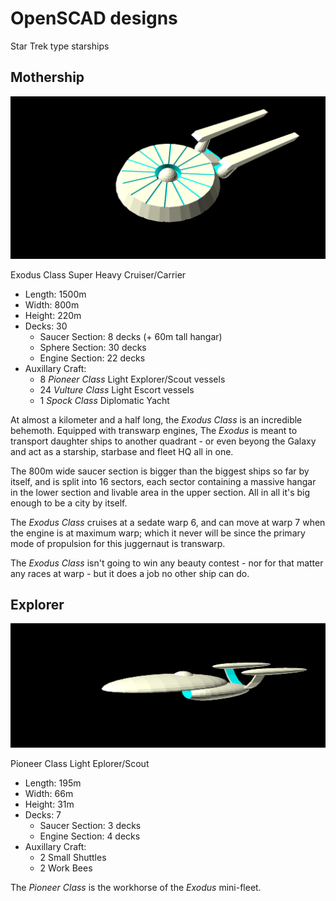 # OpenSCAD designs

Star Trek type starships

## Mothership

![Mother Ship](mothership.png)

Exodus Class Super Heavy Cruiser/Carrier

 * Length: 1500m
 * Width: 800m
 * Height: 220m
 * Decks: 30
   * Saucer Section: 8 decks (+ 60m tall hangar)
   * Sphere Section: 30 decks
   * Engine Section: 22 decks
 * Auxillary Craft:
   * 8 *Pioneer Class* Light Explorer/Scout vessels
   * 24 *Vulture Class* Light Escort vessels
   * 1 *Spock Class* Diplomatic Yacht

At almost a kilometer and a half long, the *Exodus Class* is an incredible 
behemoth. Equipped with transwarp engines, The *Exodus* is meant to 
transport daughter ships to another quadrant - or even beyong the Galaxy
and act as a starship, starbase and fleet HQ all in one.

The 800m wide saucer section is bigger than the biggest ships so far by
itself, and is split into 16 sectors, each sector containing a massive
hangar in the lower section and livable area in the upper section. All in 
all it's big enough to be a city by itself.

The *Exodus Class* cruises at a sedate warp 6, and can move at warp 7 
when the engine is at maximum warp; which it never will be since the 
primary mode of propulsion for this juggernaut is transwarp.

The *Exodus Class* isn't going to win any beauty contest - nor for that
matter any races at warp - but it does a job no other ship can do.

## Explorer

![Explorer Ship](explorer.png)

Pioneer Class Light Eplorer/Scout

 * Length: 195m
 * Width: 66m
 * Height: 31m
 * Decks: 7
   * Saucer Section: 3 decks
   * Engine Section: 4 decks
 * Auxillary Craft:
   * 2 Small Shuttles
   * 2 Work Bees

The *Pioneer Class* is the workhorse of the *Exodus* mini-fleet. 
